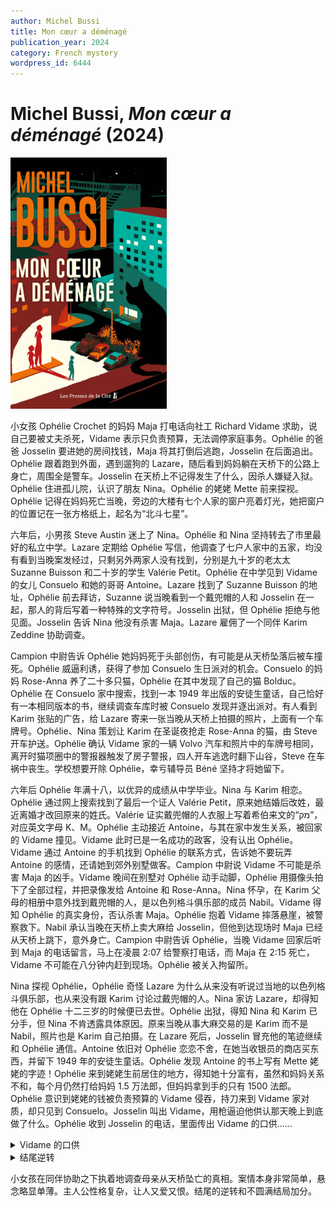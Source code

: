 ```yaml
---
author: Michel Bussi
title: Mon cœur a déménagé
publication_year: 2024
category: French mystery
wordpress_id: 6444
---
```


# Michel Bussi, <i>Mon cœur a déménagé</i> (2024)

<img src=images/2024_cover.jpg width=250/>

小女孩 Ophélie Crochet 的妈妈 Maja 打电话向社工 Richard Vidame 求助，说自己要被丈夫杀死，Vidame 表示只负责预算，无法调停家庭事务。Ophélie 的爸爸 Josselin 要进她的房间找钱，Maja 将其打倒后逃跑，Josselin 在后面追出。Ophélie 跟着跑到外面，遇到遛狗的 Lazare，随后看到妈妈躺在天桥下的公路上身亡，周围全是警车。Josselin 在天桥上不记得发生了什么，因杀人嫌疑入狱。Ophélie 住进孤儿院，认识了朋友 Nina。Ophélie 的姥姥 Mette 前来探视。Ophélie 记得在妈妈死亡当晚，旁边的大楼有七个人家的窗户亮着灯光，她把窗户的位置记在一张方格纸上，起名为“北斗七星”。

六年后，小男孩 Steve Austin 迷上了 Nina。Ophélie 和 Nina 坚持转去了市里最好的私立中学。Lazare 定期给 Ophélie 写信，他调查了七户人家中的五家，均没有看到当晚案发经过，只剩另外两家人没有找到，分别是九十岁的老太太 Suzanne Buisson 和二十岁的学生 Valérie Petit。Ophélie 在中学见到 Vidame 的女儿 Consuelo 和她的哥哥 Antoine。Lazare 找到了 Suzanne Buisson 的地址，Ophélie 前去拜访，Suzanne 说当晚看到一个戴兜帽的人和 Josselin 在一起，那人的背后写着一种特殊的文字符号。Josselin 出狱，但 Ophélie 拒绝与他见面。Josselin 告诉 Nina 他没有杀害 Maja。Lazare 雇佣了一个同伴 Karim Zeddine 协助调查。

Campion 中尉告诉 Ophélie 她妈妈死于头部创伤，有可能是从天桥坠落后被车撞死。Ophélie 威逼利诱，获得了参加 Consuelo 生日派对的机会。Consuelo 的妈妈 Rose-Anna 养了二十多只猫，Ophélie 在其中发现了自己的猫 Bolduc。Ophélie 在 Consuelo 家中搜索，找到一本 1949 年出版的安徒生童话，自己恰好有一本相同版本的书，继续调查车库时被 Consuelo 发现并逐出派对。有人看到 Karim 张贴的广告，给 Lazare 寄来一张当晚从天桥上拍摄的照片，上面有一个车牌号。Ophélie、Nina 策划让 Karim 在圣诞夜抢走 Rose-Anna 的猫，由 Steve 开车护送。Ophélie 确认 Vidame 家的一辆 Volvo 汽车和照片中的车牌号相同，离开时猫项圈中的警报器触发了房子警报，四人开车逃逸时翻下山谷，Steve 在车祸中丧生。学校想要开除 Ophélie，幸亏辅导员 Béné 坚持才将她留下。

六年后 Ophélie 年满十八，以优异的成绩从中学毕业。Nina 与 Karim 相恋。Ophélie 通过网上搜索找到了最后一个证人 Valérie Petit，原来她结婚后改姓，最近离婚才改回原来的姓氏。Valérie 证实戴兜帽的人衣服上写着希伯来文的“מק”，对应英文字母 K、M。Ophélie 主动接近 Antoine，与其在家中发生关系，被回家的 Vidame 撞见。Vidame 此时已是一名成功的政客，没有认出 Ophélie。Vidame 通过 Antoine 的手机找到 Ophélie 的联系方式，告诉她不要玩弄 Antoine 的感情，还请她到郊外别墅做客。Campion 中尉说 Vidame 不可能是杀害 Maja 的凶手。Vidame 晚间在别墅对 Ophélie 动手动脚，Ophélie 用摄像头拍下了全部过程，并把录像发给 Antoine 和 Rose-Anna。Nina 怀孕，在 Karim 父母的相册中意外找到戴兜帽的人，是以色列格斗俱乐部的成员 Nabil。Vidame 得知 Ophélie 的真实身份，否认杀害 Maja。Ophélie 抱着 Vidame 摔落悬崖，被警察救下。Nabil 承认当晚在天桥上卖大麻给 Josselin，但他到达现场时 Maja 已经从天桥上跳下，意外身亡。Campion 中尉告诉 Ophélie，当晚 Vidame 回家后听到 Maja 的电话留言，马上在凌晨 2:07 给警察打电话，而 Maja 在 2:15 死亡，Vidame 不可能在八分钟内赶到现场。Ophélie 被关入拘留所。

Nina 探视 Ophélie，Ophélie 奇怪 Lazare 为什么从来没有听说过当地的以色列格斗俱乐部，也从来没有跟 Karim 讨论过戴兜帽的人。Nina 家访 Lazare，却得知他在 Ophélie 十二三岁的时候便已去世。Ophélie 出狱，得知 Nina 和 Karim 已分手，但 Nina 不肯透露具体原因。原来当晚从事大麻交易的是 Karim 而不是 Nabil，照片也是 Karim 自己拍摄。在 Lazare 死后，Josselin 冒充他的笔迹继续和 Ophélie 通信。Antoine 依旧对 Ophélie 恋恋不舍，在她当收银员的商店买东西，并留下 1949 年的安徒生童话。Ophélie 发现 Antoine 的书上写有 Mette 姥姥的字迹！Ophélie 来到姥姥生前居住的地方，得知她十分富有，虽然和妈妈关系不和，每个月仍然打给妈妈 1.5 万法郎，但妈妈拿到手的只有 1500 法郎。Ophélie 意识到姥姥的钱被负责预算的 Vidame 侵吞，持刀来到 Vidame 家对质，却只见到 Consuelo。Josselin 叫出 Vidame，用枪逼迫他供认那天晚上到底做了什么。Ophélie 收到 Josselin 的电话，里面传出 Vidame 的口供……

<details><summary>Vidame 的口供</summary>
Vidame 侵吞 Matte 的钱财，被 Maja 发现账目可疑，于是决定杀人灭口。当晚 Vidame 在情妇家，距离案发地点开车不到十分钟。警察一开始就知道他是从情妇家打的电话，但他动用关系将此事隐瞒。他开车赶到天桥时，正看到 Maja 跨过天桥上了大路，于是开车将其撞死。Ophélie 听到口供后，知道自己冤枉爸爸多年，给 Josselin 发消息“我爱你”。
</details>

<details><summary>结尾逆转</summary>
Karim 证实是 Josselin 将 Maja 推下天桥致死，自己因见死不救心存内疚，所以一直没有供出真相。Josselin 开枪引发爆炸，与 Vidame 一起被烧死。Josselin 为了报复 Vidame 侵吞钱财，所以让他替自己承担杀人罪名。结尾 Karim 和 Nina 和好如初，但 Ophélie 不知道二人为什么吵架，又为什么和好。
</details>

小女孩在同伴协助之下执着地调查母亲从天桥坠亡的真相。案情本身非常简单，悬念略显单薄。主人公性格复杂，让人又爱又恨。结尾的逆转和不圆满结局加分。